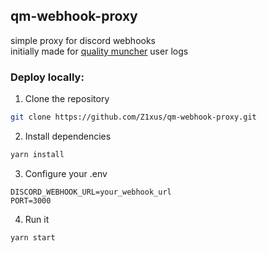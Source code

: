 ## qm-webhook-proxy

simple proxy for discord webhooks  
initially made for [quality muncher](https://github.com/qm-org/qualitymuncher/) user logs

### Deploy locally:
1. Clone the repository
```bash
git clone https://github.com/Z1xus/qm-webhook-proxy.git
```
2. Install dependencies
```bash
yarn install
```
3. Configure your .env
```Shell
DISCORD_WEBHOOK_URL=your_webhook_url
PORT=3000
```
4. Run it 
```bash
yarn start
```
